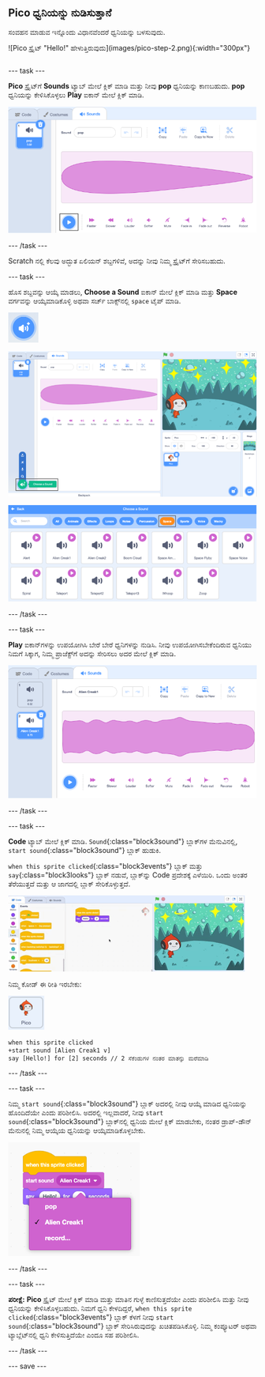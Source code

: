 ## Pico ಧ್ವನಿಯನ್ನು ನುಡಿಸುತ್ತಾನೆ

<div style="display: flex; flex-wrap: wrap">
<div style="flex-basis: 200px; flex-grow: 1; margin-right: 15px;">
ಸಂವಹನ ಮಾಡುವ ಇನ್ನೊಂದು ವಿಧಾನವೆಂದರೆ ಧ್ವನಿಯನ್ನು ಬಳಸುವುದು.
</div>
<div>

![Pico ಸ್ಪ್ರೈಟ್ "Hello!" ಹೇಳುತ್ತಿರುವುದು]‌(images/pico-step-2.png){:width="300px"}

</div>
</div>

--- task ---

**Pico** ಸ್ಪ್ರೈಟ್‌ಗೆ **Sounds** ಟ್ಯಾಬ್‌ ಮೇಲೆ ಕ್ಲಿಕ್‌ ಮಾಡಿ ಮತ್ತು ನೀವು **pop** ಧ್ವನಿಯನ್ನು ಕಾಣಬಹುದು. **pop** ಧ್ವನಿಯನ್ನು ಕೇಳಿಸಿಕೊಳ್ಳಲು **Play** ಐಕಾನ್‌ ಮೇಲೆ ಕ್ಲಿಕ್‌ ಮಾಡಿ.

![Sounds ಟ್ಯಾಬ್‌ನಲ್ಲಿ pop ಧ್ವನಿಯನ್ನು ನುಡಿಸುವುದು.](images/pico-sound-play.png)

--- /task ---

Scratch‌ ನಲ್ಲಿ ಕೆಲವು ಅದ್ಭುತ ಏಲಿಯನ್ ಶಬ್ದಗಳಿವೆ, ಅದನ್ನು ನೀವು ನಿಮ್ಮ ಸ್ಪ್ರೈಟ್‌ಗೆ ಸೇರಿಸಬಹುದು.

--- task ---

ಹೊಸ ಶಬ್ದವನ್ನು ಆಯ್ಕೆ ಮಾಡಲು, **Choose a Sound** ಐಕಾನ್‌ ಮೇಲೆ ಕ್ಲಿಕ್‌ ಮಾಡಿ ಮತ್ತು **Space** ವರ್ಗವನ್ನು ಆಯ್ಕೆಮಾಡಿಕೊಳ್ಳಿ ಅಥವಾ ಸರ್ಚ್‌ ಬಾಕ್ಸ್‌ನಲ್ಲಿ `space` ಟೈಪ್‌ ಮಾಡಿ.

!['Choose a Sound' ಐಕಾನ್.](images/sound-button.png)

!['Choose a Sound' ಹೈಲೈಟ್‌ ಮಾಡಿರುವ Scratch ಎಡಿಟರ್‌.](images/pico-choose-sound.png)

![Sound Library ಯಲ್ಲಿ 'Space' ವರ್ಗ.](images/pico-space-category.png)

--- /task ---

--- task ---

**Play** ಐಕಾನ್‌ಗಳನ್ನು ಉಪಯೋಗಿಸಿ ಬೇರೆ ಬೇರೆ ಧ್ವನಿಗಳನ್ನು ನುಡಿಸಿ. ನೀವು ಉಪಯೋಗಿಸಬೇಕೆಂದಿರುವ ಧ್ವನಿಯು ನಿಮಗೆ ಸಿಕ್ಕಾಗ, ನಿಮ್ಮ ಪ್ರಾಜೆಕ್ಟ್‌ಗೆ ಅದನ್ನು ಸೇರಿಸಲು ಅದರ ಮೇಲೆ ಕ್ಲಿಕ್‌ ಮಾಡಿ.

![ಉದಾಹರಣೆಗೆ Sounds ಟ್ಯಾಬ್‌ನಲ್ಲಿ pop ಧ್ವನಿಯಡಿಯಲ್ಲಿ ತೋರಿಸಿರುವ (Alien Creak1) ಧ್ವನಿ.](images/pico-inserted-sound.png)

--- /task ---

--- task ---

**Code** ಟ್ಯಾಬ್‌ ಮೇಲೆ ಕ್ಲಿಕ್‌ ಮಾಡಿ. `Sound`{:class="block3sound"} ಬ್ಲಾಕ್‌ಗಳ ಮೆನುವಿನಲ್ಲಿ, `start sound`{:class="block3sound"} ಬ್ಲಾಕ್‌ ಹುಡುಕಿ.

`when this sprite clicked`{:class="block3events"} ಬ್ಲಾಕ್‌ ಮತ್ತು `say`{:class="block3looks"} ಬ್ಲಾಕ್‌ ನಡುವೆ, ಬ್ಲಾಕ್‌ನ್ನು Code ಪ್ರದೇಶಕ್ಕೆ ಎಳೆಯಿರಿ. ಒಂದು ಅಂತರ ತೆರೆಯುತ್ತದೆ ಮತ್ತು ಆ ಜಾಗದಲ್ಲಿ ಬ್ಲಾಕ್‌ ಸೇರಿಕೊಳ್ಳುತ್ತದೆ.

![ಎರಡು ಬ್ಲಾಕ್‌ಗಳ ನಡುವೆ 'start sound' ಬ್ಲಾಕ್‌ ಸೇರಿಸಲಾಗಿದೆ.](images/pico-insert-block.gif)

ನಿಮ್ಮ ಕೋಡ್ ಈ ರೀತಿ ಇರಬೇಕು:

![Pico ಸ್ಪ್ರೈಟ್.](images/pico-sprite.png)

```blocks3
when this sprite clicked
+start sound [Alien Creak1 v] 
say [Hello!] for [2] seconds // 2 ಸೆಕೆಂಡುಗಳ ನಂತರ ಮಾತನ್ನು ಮರೆಮಾಡಿ
```

--- /task ---

--- task ---

ನಿಮ್ಮ `start sound`{:class="block3sound"} ಬ್ಲಾಕ್‌ ಅದರಲ್ಲಿ ನೀವು ಆಯ್ಕೆ ಮಾಡಿದ ಧ್ವನಿಯನ್ನು ಹೊಂದಿದೆಯೇ ಎಂದು ಪರಿಶೀಲಿಸಿ. ಅದರಲ್ಲಿ ಇಲ್ಲವಾದರೆ, ನೀವು `start sound`{:class="block3sound"} ಬ್ಲಾಕ್‌ನಲ್ಲಿ ಧ್ವನಿಯ ಮೇಲೆ ಕ್ಲಿಕ್‌ ಮಾಡಬೇಕು, ನಂತರ ಡ್ರಾಪ್-ಡೌನ್‌ ಮೆನುನಲ್ಲಿ ನಿಮ್ಮ ಆಯ್ಕೆಯ ಧ್ವನಿಯನ್ನು ಆಯ್ಕೆಮಾಡಿಕೊಳ್ಳಬೇಕು.

!['start sound'‌ ಬ್ಲಾಕ್‌ ಒಳಗೆ ಡ್ರಾಪ್‌-ಡೌನ್‌ ಮೆನುನಲ್ಲಿ Alien Creak1 ಧ್ವನಿಯ ಮೇಲೆ ಕ್ಲಿಕ್‌ ಮಾಡುವುದು.](images/pico-sound-menu.png)

--- /task ---

--- task ---

**ಪರೀಕ್ಷೆ:** **Pico** ಸ್ಪ್ರೈಟ್‌ ಮೇಲೆ ಕ್ಲಿಕ್‌ ಮಾಡಿ ಮತ್ತು ಮಾತಿನ ಗುಳ್ಳೆ ಕಾಣಿಸುತ್ತದೆಯೇ ಎಂದು ಪರಿಶೀಲಿಸಿ ಮತ್ತು ನೀವು ಧ್ವನಿಯನ್ನು ಕೇಳಿಸಿಕೊಳ್ಳಬಹುದು. ನಿಮಗೆ ಧ್ವನಿ ಕೇಳದಿದ್ದರೆ, `when this sprite clicked`{:class="block3events"} ಬ್ಲಾಕ್‌ ಕೆಳಗೆ ನೀವು `start sound`{:class="block3sound"} ಬ್ಲಾಕ್‌ ಸೇರಿಸಿರುವುದನ್ನು ಖಚಿತಪಡಿಸಿಕೊಳ್ಳಿ. ನಿಮ್ಮ ಕಂಪ್ಯೂಟರ್‌ ಅಥವಾ ಟ್ಯಾಬ್ಲೆಟ್‌ನಲ್ಲಿ ಧ್ವನಿ ಕೇಳಿಸುತ್ತಿದೆಯೇ ಎಂದೂ ಸಹ ಪರಿಶೀಲಿಸಿ.

--- /task ---

--- save ---

